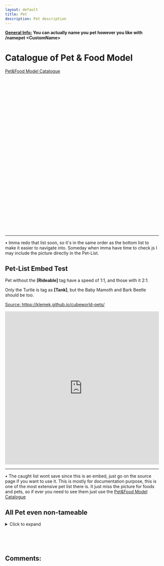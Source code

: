 ```yaml
---
layout: default
title: Pet
description: Pet description
---
```


<b> <u>General Info:</u> You can actually name you pet however you like with /namepet \<CustomName\> </b>

# Catalogue of Pet & Food Model

[Pet&Food Model Catalogue](https://imgur.com/a/DbxyhwB)

<div style="height:500px;width:100%;overflow:scroll;overflow-x: hidden;">
<embed src="https://i.imgur.com/xnL91s1.png" style="width:100%;">
</div>

_________________ 

&bull; Imma redo that list soon, so it's in the same order as the bottom list to make it easier to navigate into. Someday when imma have time to check js I may include the picture directly in the Pet-List.

## Pet-List Embed Test

Pet without the __\[Rideable\]__ tag have a speed of 1:1, and those with it 2:1.

Only the Turtle is tag as __\[Tank\]__, but the Baby Mamoth and Bark Beetle should be too.

[Source: https://klemek.github.io/cubeworld-pets/ ](https://klemek.github.io/cubeworld-pets/)

<embed src="https://klemek.github.io/cubeworld-pets/" style="width:100%; height: 500px;">

_________________ 

&bull; The caught list wont save since this is an embed, just go on the source page if you want to use it. This is mostly for documentation purpose, this is one of the most extensive pet list there is. It just miss the picture for foods and pets, so if ever you need to see them just use the [Pet&Food Model Catalogue](https://imgur.com/a/DbxyhwB)

## All Pet even non-tameable

<details>
 <summary>Click to expand</summary>
        <div style="margin-left:-5%;height:500px;width:110%;overflow:scroll;overflow-x: hidden;">
        <embed src="https://i.imgur.com/B9uAesb.jpg" style="width:100%;"></div>
</details>

&nbsp;&nbsp;&nbsp;&nbsp;&nbsp;&nbsp;

&nbsp;&nbsp;&nbsp;&nbsp;&nbsp;&nbsp;

## Comments:

<script src="https://utteranc.es/client.js"
        repo="Paroyer/Comment" 
        issue-term="pathname"
        theme="github-dark"
        label="Comment"
        crossorigin="anonymous"
        async>
</script>
